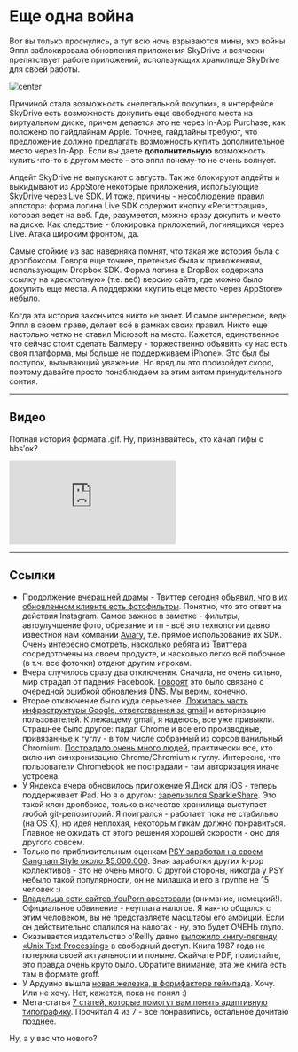 # Еще одна война

Вот вы только проснулись, а тут всю ночь взрываются мины, эхо войны. Эппл заблокировала обновления приложения SkyDrive и всячески препятствует работе приложений, использующих хранилище SkyDrive для своей работы.

![center](http://sport.usue.ru/gallery/news/1111.jpg)

Причиной стала возможность «нелегальной покупки», в интерфейсе SkyDrive есть возможность докупить еще свободного места на виртуальном диске, причем делается это не через In-App Purchase, как положено по гайдлайнам Apple. Точнее, гайдлайны требуют, что предложение должно предлагать возможность купить дополнительное место через In-App. Если вы даете **дополнительную** возможность купить что-то в другом месте - это эппл почему-то не очень волнует.

Апдейт SkyDrive не выпускают с августа. Так же блокируют апдейты и выкидывают из AppStore некоторые приложения, использующие SkyDrive через Live SDK. И тоже, причины - несоблюдение правил аппстора: форма логина Live SDK содержит кнопку «Регистрация», которая ведет на веб. Где, разумеется, можно сразу докупить и место на диске. Как следствие - блокировка приложений, логинящихся через Live. Атака широким фронтом, да.

Самые стойкие из вас наверняка помнят, что такая же история была с дропбоксом. Говоря еще точнее, претензия была к приложениям, использующим Dropbox SDK. Форма логина в DropBox содержала ссылку на «десктопную» (т.е. веб) версию сайта, где можно было докупить еще места. А поддержки «купить еще место через AppStore» небыло.

Когда эта история закончится никто не знает. И самое интересное, ведь Эппл в своем праве, делает всё в рамках своих правил. Никто еще настолько четко не ставил Microsoft на место. Кажется, единственное что сейчас стоит сделать Балмеру - торжественно объявить «у нас есть своя платформа, мы больше не поддерживаем iPhone». Это был бы поступок, вызывающий уважение. Но вряд ли это произойдет скоро, поэтому давайте просто понаблюдаем за этим актом принудительного соития.

-----

## Видео
Полная история формата .gif. Ну, признавайтесь, кто качал гифы с bbs’ок?

<iframe src="http://player.vimeo.com/video/54791694?badge=0" width=«300» height=«167» frameborder="0"></iframe>

-----

## Ссылки

* Продолжение [вчерашней драмы](/post/2012-12-10/) - Твиттер сегодня [объявил, что в их обновленном клиенте есть фотофильтры](http://blog.twitter.com/2012/12/twitter-photos-put-filter-on-it.html). Понятно, что это ответ на действия Instagram. Самое важное в заметке - фильтры, автоулучшение фото, обрезание и тп - всё это технологии давно известной нам компании [Aviary](http://aviary.com/), т.е. прямое использование их SDK. Очень интересно смотреть, насколько ребята из Твиттера сосредоточены на своем продукте, и насколько легко всё побочное (в т.ч. все фоточки) отдают другим игрокам.
* Вчера случилось сразу два отключения. Сначала, не очень сильно, мир страдал от падения Facebook. [Говорят](http://thenextweb.com/facebook/2012/12/11/facebook-encountering-dns-issues-making-it-unavailable-for-some-users/?fromcat=all) это было связано с очередной ошибкой обновления DNS. Мы верим, конечно.
* Второе отключение было куда серьезнее. [Ложилась часть инфраструктуры Google, ответственная за gmail](http://venturebeat.com/2012/12/10/google-confirms-gmail-service-disruptions/) и авторизацию пользователей. К лежащему gmail, я надеюсь, все уже привыкли. Страшнее было другое: падал Chrome и все его производные, привязанные к гуглу - в том числе собранный из сорсов ванильный Chromium. [Пострадало очень много людей](http://thenextweb.com/google/2012/12/10/gmail-goes-down-for-many/), практически все, кто включил синхронизацию Chrome/Chromium к гуглу. Интересно, что пользователи Chromebook не пострадали - там авторизация иначе устроена.
* У Яндекса вчера обновилось приложение Я.Диск для iOS - теперь поддерживает iPad. Но я о другом: [зарелизился SparkleShare](http://sparkleshare.org). Это такой клон дропбокса, только в качестве хранилища выступает любой git-репозиторий. Я поигрался - работает пока не стабильно (на OS X), но идея неплохая, некоторым гикам должно понравиться. Главное не ожидать от этого решения хорошей скорости - оно для другого совсем.
* Только по приблизительным оценкам [PSY заработал на своем Gangnam Style около $5.000.000](http://www.techdirt.com/blog/casestudies/articles/20121209/07431921317/psy-makes-81-million-ignoring-copyright-infringements-gangnam-style.shtml). Зная заработки других k-pop коллективов - это не очень много. С другой стороны, никогда у PSY небыло такой популярности, он не милашка и его в группе не 15 человек :)
* [Владельца сети сайтов YouPorn арестовали](http://www.sueddeutsche.de/wirtschaft/verdacht-auf-steuerhinterziehung-youporn-chef-ist-festgenommen-worden-1.1546865) (внимание, немецкий!). Официальное обвинение - неуплата налогов. Я как-то общался с этим человеком, вы не представляете масштабы его амбиций. Если он действительно спалился на налогах - ну, это будет ОЧЕНЬ глупо.
* Оказывается издательство o’Reilly давно [выложило книгу-легенду «Unix Text Processing»](http://oreilly.com/openbook/utp/) в свободный доступ. Книга 1987 года не потеряла своей актуальности и поныне. Скайчате PDF, полистайте, это правда очень круто было. Обратите внимание, эта же книга есть там в формате groff.
* У Ардуино вышла [новая железка, в формфакторе геймпада](http://arduino.cc/en/Main/ArduinoBoardEsplora). Хочу. Или не хочу. Нет, кажется, пока не понял :)
* Мета-статья [7 статей, которые помогут вам понять адаптивную типографику](http://webexpedition18.com/articles/responsive-typography/). Прочитал 4 из 7 - все понравились, остальное дочитаю позднее.

Ну, а у вас что нового?
